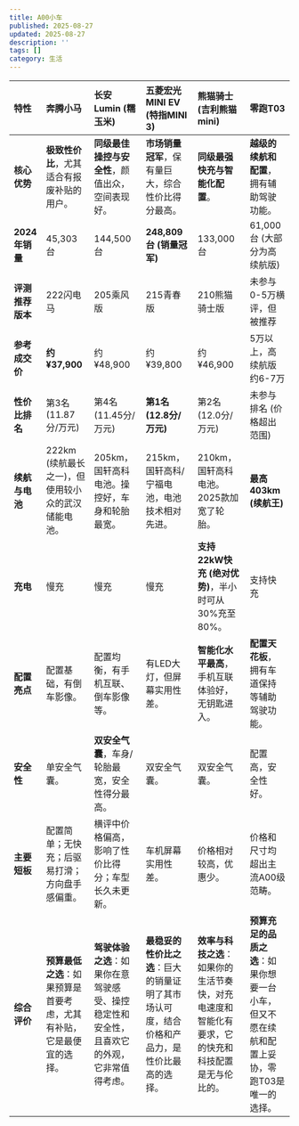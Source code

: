 ```yaml
---
title: A00小车
published: 2025-08-27
updated: 2025-08-27
description: ''
tags: []
category: 生活
---
```


| 特性 | **奔腾小马** | **长安Lumin (糯玉米)** | **五菱宏光MINI EV (特指MINI 3)** | **熊猫骑士 (吉利熊猫mini)** | **零跑T03** |
| :--- | :--- | :--- | :--- | :--- | :--- |
| **核心优势** | **极致性价比**，尤其适合有报废补贴的用户。 | **同级最佳操控与安全性**，颜值出众，空间表现好。 | **市场销量冠军**，保有量巨大，综合性价比得分最高。 | **同级最强快充与智能化配置**。 | **越级的续航和配置**，拥有辅助驾驶功能。 |
| **2024年销量** | 45,303台 | 144,500台 | **248,809台 (销量冠军)** | 133,000台 | 61,000台 (大部分为高续航版) |
| **评测推荐版本** | 222闪电马 | 205乘风版 | 215青春版 | 210熊猫骑士版 | 未参与0-5万横评，但被推荐 |
| **参考成交价** | **约 ¥37,900** | 约 ¥48,900 | 约 ¥39,800 | 约 ¥46,900 | 5万以上，高续航版约6-7万 |
| **性价比排名** | 第3名 (11.87分/万元) | 第4名 (11.45分/万元) | **第1名 (12.8分/万元)** | 第2名 (12.0分/万元) | 未参与排名 (价格超出范围) |
| **续航与电池** | 222km (续航最长之一)，但使用较小众的武汉储能电池。 | 205km，国轩高科电池。操控好，车身和轮胎最宽。 | 215km，国轩高科/宁福电池，电池技术相对先进。 | 210km，国轩高科电池。2025款加宽了轮胎。 | **最高403km (续航王)** |
| **充电** | 慢充 | 慢充 | 慢充 | **支持22kW快充 (绝对优势)**，半小时可从30%充至80%。 | 支持快充 |
| **配置亮点** | 配置基础，有倒车影像。 | 配置均衡，有手机互联、倒车影像等。 | 有LED大灯，但屏幕实用性差。 | **智能化水平最高**，手机互联体验好，无钥匙进入。 | **配置天花板**，拥有车道保持等辅助驾驶功能。 |
| **安全性** | 单安全气囊。 | **双安全气囊**，车身/轮胎最宽，安全性得分最高。 | 双安全气囊。 | 双安全气囊。 | 配置高，安全性好。 |
| **主要短板** | 配置简单；无快充；后驱易打滑；方向盘手感偏重。 | 横评中价格偏高，影响了性价比得分；车型长久未更新。 | 车机屏幕实用性差。 | 价格相对较高，优惠少。 | 价格和尺寸均超出主流A00级范畴。 |
| **综合评价** | **预算最低之选**：如果预算是首要考虑，尤其有补贴，它是最便宜的选择。 | **驾驶体验之选**：如果你在意驾驶感受、操控稳定性和安全性，且喜欢它的外观，它非常值得考虑。 | **最稳妥的性价比之选**：巨大的销量证明了其市场认可度，结合价格和产品力，是性价比最高的选择。 | **效率与科技之选**：如果你的生活节奏快，对充电速度和智能化有要求，它的快充和科技配置是无与伦比的。 | **预算充足的品质之选**：如果你想要一台小车，但又不愿在续航和配置上妥协，零跑T03是唯一的选择。 |
